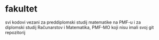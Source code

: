 # fakultet
svi kodovi vezani za preddiplomski studij matematike na PMF-u i za diplomski studij Računarstov i Matematika, PMF-MO koji nisu imali svoj git repozitorij

